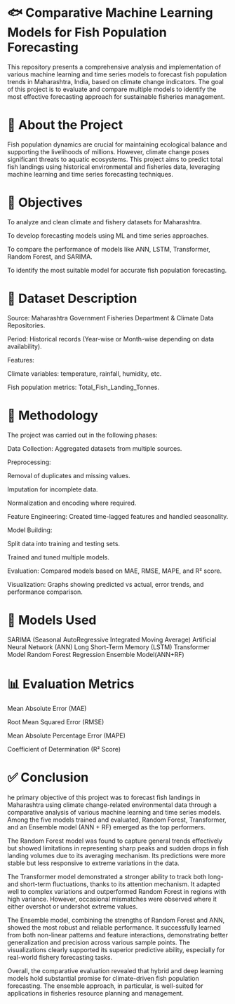 # 🐟 Comparative Machine Learning Models for Fish Population Forecasting
This repository presents a comprehensive analysis and implementation of various machine learning and time series models to forecast fish population trends in Maharashtra, India, based on climate change indicators. The goal of this project is to evaluate and compare multiple models to identify the most effective forecasting approach for sustainable fisheries management.

# 📖 About the Project
Fish population dynamics are crucial for maintaining ecological balance and supporting the livelihoods of millions. However, climate change poses significant threats to aquatic ecosystems. This project aims to predict total fish landings using historical environmental and fisheries data, leveraging machine learning and time series forecasting techniques.

# 🎯 Objectives
To analyze and clean climate and fishery datasets for Maharashtra.

To develop forecasting models using ML and time series approaches.

To compare the performance of models like ANN, LSTM, Transformer, Random Forest, and SARIMA.

To identify the most suitable model for accurate fish population forecasting.

# 🧾 Dataset Description
Source: Maharashtra Government Fisheries Department & Climate Data Repositories.

Period: Historical records (Year-wise or Month-wise depending on data availability).

Features:

Climate variables: temperature, rainfall, humidity, etc.

Fish population metrics: Total_Fish_Landing_Tonnes.

# 🧪 Methodology
The project was carried out in the following phases:

Data Collection: Aggregated datasets from multiple sources.

Preprocessing:

Removal of duplicates and missing values.

Imputation for incomplete data.

Normalization and encoding where required.

Feature Engineering: Created time-lagged features and handled seasonality.

Model Building:

Split data into training and testing sets.

Trained and tuned multiple models.

Evaluation: Compared models based on MAE, RMSE, MAPE, and R² score.

Visualization: Graphs showing predicted vs actual, error trends, and performance comparison.

# 🤖 Models Used
SARIMA (Seasonal AutoRegressive Integrated Moving Average)
Artificial Neural Network (ANN)
Long Short-Term Memory (LSTM)
Transformer Model
Random Forest Regression
Ensemble Model(ANN+RF)

# 📊 Evaluation Metrics
Mean Absolute Error (MAE)

Root Mean Squared Error (RMSE)

Mean Absolute Percentage Error (MAPE)

Coefficient of Determination (R² Score)

# ✅ Conclusion
he primary objective of this project was to forecast fish landings in Maharashtra using 
climate change-related environmental data through a comparative analysis of various 
machine learning and time series models. Among the five models trained and evaluated, 
Random Forest, Transformer, and an Ensemble model (ANN + RF) emerged as the top 
performers. 

The Random Forest model was found to capture general trends effectively but showed 
limitations in representing sharp peaks and sudden drops in fish landing volumes due to its 
averaging mechanism. Its predictions were more stable but less responsive to extreme 
variations in the data. 

The Transformer model demonstrated a stronger ability to track both long- and short-term 
fluctuations, thanks to its attention mechanism. It adapted well to complex variations and 
outperformed Random Forest in regions with high variance. However, occasional 
mismatches were observed where it either overshot or undershot extreme values. 

The Ensemble model, combining the strengths of Random Forest and ANN, showed the 
most robust and reliable performance. It successfully learned from both non-linear patterns 
and feature interactions, demonstrating better generalization and precision across various 
sample points. The visualizations clearly supported its superior predictive ability, especially 
for real-world fishery forecasting tasks. 

Overall, the comparative evaluation revealed that hybrid and deep learning models hold 
substantial promise for climate-driven fish population forecasting. The ensemble approach, 
in particular, is well-suited for applications in fisheries resource planning and management.




